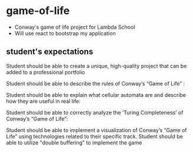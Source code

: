 # game-of-life

- Conway's game of life project for Lambda School
- Will use react to bootstrap my application 



## student's expectations

Student should be able to create a unique, high-quality project that can be added to a professional portfolio

Student should be able to describe the rules of Conway’s “Game of Life” :


Student should be able to explain what cellular automata are and describe how they are useful in real life:

Student should be able to correctly analyze the ‘Turing Completeness’ of Conway’s “Game of Life”:

Student should be able to implement a visualization of Conway’s “Game of Life” using technologies related to their specific track.
Student should be able to utilize "double buffering" to implement the game